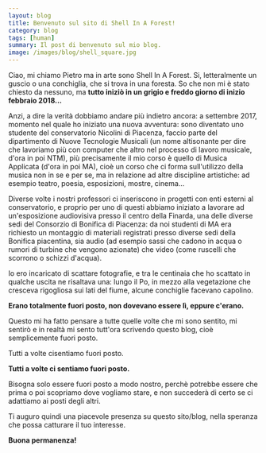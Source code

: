 ```yaml
---
layout: blog
title: Benvenuto sul sito di Shell In A Forest!
category: blog
tags: [human]  
summary: Il post di benvenuto sul mio blog.
image: /images/blog/shell_square.jpg
---
```


Ciao, mi chiamo Pietro ma in arte sono Shell In A Forest.
Si, letteralmente un guscio o una conchiglia, che si trova in una foresta.
So che non mi è stato chiesto da nessuno, ma <b> tutto iniziò in un grigio e freddo giorno di inizio febbraio 2018...</b>
<p>
Anzi, a dire la verità dobbiamo andare più indietro ancora: a settembre 2017, momento nel quale ho iniziato una nuova avventura: sono diventato uno studente del conservatorio Nicolini di Piacenza, faccio parte del dipartimento di Nuove Tecnologie Musicali (un nome altisonante per dire che lavoriamo più con computer che altro nel processo di lavoro musicale, d'ora in poi NTM), più precisamente il mio corso è quello di Musica Applicata (d'ora in poi MA), cioè un corso che ci forma sull'utilizzo della musica non in se e per se, ma in relazione ad altre discipline artistiche: ad esempio teatro, poesia, esposizioni, mostre, cinema...
</p>
Diverse volte i nostri professori ci inseriscono in progetti con enti esterni al conservatorio, e proprio per uno di questi abbiamo iniziato a lavorare ad un'esposizione audiovisiva presso il centro della Finarda, una delle diverse sedi del Consorzio di Bonifica di Piacenza: da noi studenti di MA era richiesto un montaggio di materiali registrati presso diverse sedi della Bonifica piacentina, sia audio (ad esempio sassi che cadono in acqua o rumori di turbine che vengono azionate) che video (come ruscelli che scorrono o schizzi d'acqua).

Io ero incaricato di scattare fotografie, e tra le centinaia che ho scattato in qualche uscita ne risaltava una: lungo il Po, in mezzo alla vegetazione che cresceva rigogliosa sui lati del fiume, alcune conchiglie facevano capolino.

<b>Erano totalmente fuori posto, non dovevano essere lì, eppure c'erano.</b>

Questo mi ha fatto pensare a tutte quelle volte che mi sono sentito, mi sentirò e in realtà mi sento tutt'ora scrivendo questo blog, cioè semplicemente fuori posto.

Tutti a volte cisentiamo fuori posto.

<b> Tutti a volte ci sentiamo fuori posto.</b>

Bisogna solo essere fuori posto a modo nostro, perchè potrebbe essere che prima o poi scopriamo dove vogliamo stare, e non succederà di certo se ci adattiamo ai posti degli altri.

Ti auguro quindi una piacevole presenza su questo sito/blog, nella speranza che possa catturare il tuo interesse.

<b>Buona permanenza!</b>

